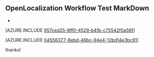 ## OpenLocalization Workflow Test MarkDown
* 

[AZURE.INCLUDE [957ced25-8ff0-4529-b41b-c75542f0a56f](calleeMd1.md)]



[AZURE.INCLUDE [04556377-6ebd-46bc-94e4-12bd14e3bc91](calleeMd2.md)]

 
thanks!